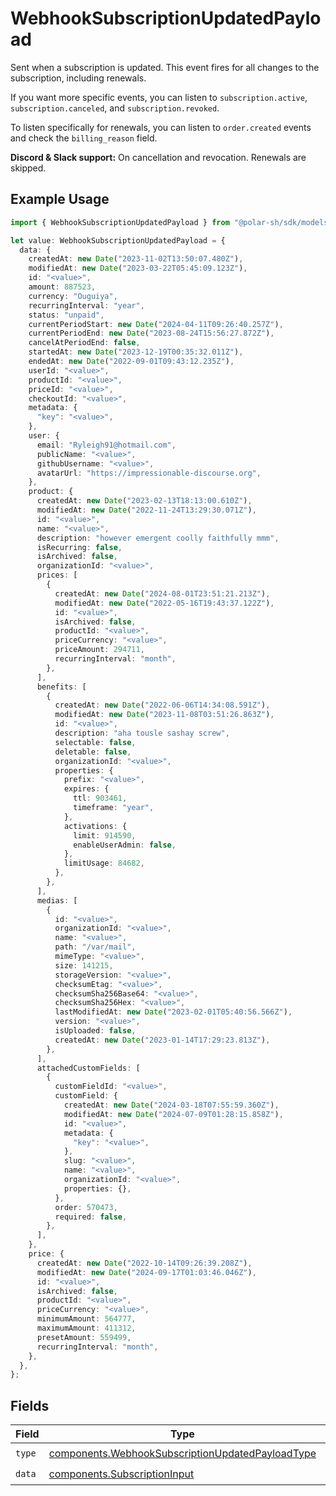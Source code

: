 # WebhookSubscriptionUpdatedPayload

Sent when a subscription is updated. This event fires for all changes to the subscription, including renewals.

If you want more specific events, you can listen to `subscription.active`, `subscription.canceled`, and `subscription.revoked`.

To listen specifically for renewals, you can listen to `order.created` events and check the `billing_reason` field.

**Discord & Slack support:** On cancellation and revocation. Renewals are skipped.

## Example Usage

```typescript
import { WebhookSubscriptionUpdatedPayload } from "@polar-sh/sdk/models/components";

let value: WebhookSubscriptionUpdatedPayload = {
  data: {
    createdAt: new Date("2023-11-02T13:50:07.480Z"),
    modifiedAt: new Date("2023-03-22T05:45:09.123Z"),
    id: "<value>",
    amount: 887523,
    currency: "Ouguiya",
    recurringInterval: "year",
    status: "unpaid",
    currentPeriodStart: new Date("2024-04-11T09:26:40.257Z"),
    currentPeriodEnd: new Date("2023-08-24T15:56:27.872Z"),
    cancelAtPeriodEnd: false,
    startedAt: new Date("2023-12-19T00:35:32.011Z"),
    endedAt: new Date("2022-09-01T09:43:12.235Z"),
    userId: "<value>",
    productId: "<value>",
    priceId: "<value>",
    checkoutId: "<value>",
    metadata: {
      "key": "<value>",
    },
    user: {
      email: "Ryleigh91@hotmail.com",
      publicName: "<value>",
      githubUsername: "<value>",
      avatarUrl: "https://impressionable-discourse.org",
    },
    product: {
      createdAt: new Date("2023-02-13T18:13:00.610Z"),
      modifiedAt: new Date("2022-11-24T13:29:30.071Z"),
      id: "<value>",
      name: "<value>",
      description: "however emergent coolly faithfully mmm",
      isRecurring: false,
      isArchived: false,
      organizationId: "<value>",
      prices: [
        {
          createdAt: new Date("2024-08-01T23:51:21.213Z"),
          modifiedAt: new Date("2022-05-16T19:43:37.122Z"),
          id: "<value>",
          isArchived: false,
          productId: "<value>",
          priceCurrency: "<value>",
          priceAmount: 294711,
          recurringInterval: "month",
        },
      ],
      benefits: [
        {
          createdAt: new Date("2022-06-06T14:34:08.591Z"),
          modifiedAt: new Date("2023-11-08T03:51:26.863Z"),
          id: "<value>",
          description: "aha tousle sashay screw",
          selectable: false,
          deletable: false,
          organizationId: "<value>",
          properties: {
            prefix: "<value>",
            expires: {
              ttl: 903461,
              timeframe: "year",
            },
            activations: {
              limit: 914590,
              enableUserAdmin: false,
            },
            limitUsage: 84682,
          },
        },
      ],
      medias: [
        {
          id: "<value>",
          organizationId: "<value>",
          name: "<value>",
          path: "/var/mail",
          mimeType: "<value>",
          size: 141215,
          storageVersion: "<value>",
          checksumEtag: "<value>",
          checksumSha256Base64: "<value>",
          checksumSha256Hex: "<value>",
          lastModifiedAt: new Date("2023-02-01T05:40:56.566Z"),
          version: "<value>",
          isUploaded: false,
          createdAt: new Date("2023-01-14T17:29:23.813Z"),
        },
      ],
      attachedCustomFields: [
        {
          customFieldId: "<value>",
          customField: {
            createdAt: new Date("2024-03-18T07:55:59.360Z"),
            modifiedAt: new Date("2024-07-09T01:28:15.858Z"),
            id: "<value>",
            metadata: {
              "key": "<value>",
            },
            slug: "<value>",
            name: "<value>",
            organizationId: "<value>",
            properties: {},
          },
          order: 570473,
          required: false,
        },
      ],
    },
    price: {
      createdAt: new Date("2022-10-14T09:26:39.208Z"),
      modifiedAt: new Date("2024-09-17T01:03:46.046Z"),
      id: "<value>",
      isArchived: false,
      productId: "<value>",
      priceCurrency: "<value>",
      minimumAmount: 564777,
      maximumAmount: 411312,
      presetAmount: 559499,
      recurringInterval: "month",
    },
  },
};
```

## Fields

| Field                                                                                                                | Type                                                                                                                 | Required                                                                                                             | Description                                                                                                          |
| -------------------------------------------------------------------------------------------------------------------- | -------------------------------------------------------------------------------------------------------------------- | -------------------------------------------------------------------------------------------------------------------- | -------------------------------------------------------------------------------------------------------------------- |
| `type`                                                                                                               | [components.WebhookSubscriptionUpdatedPayloadType](../../models/components/webhooksubscriptionupdatedpayloadtype.md) | :heavy_check_mark:                                                                                                   | N/A                                                                                                                  |
| `data`                                                                                                               | [components.SubscriptionInput](../../models/components/subscriptioninput.md)                                         | :heavy_check_mark:                                                                                                   | N/A                                                                                                                  |